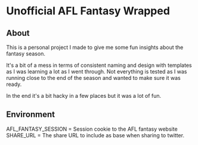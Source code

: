 # Unofficial AFL Fantasy Wrapped

## About

This is a personal project I made to give me some fun insights about the fantasy season.

It's a bit of a mess in terms of consistent naming and design with templates as I was learning a lot as I went through.
Not everything is tested as I was running close to the end of the season and wanted to make sure it was ready.

In the end it's a bit hacky in a few places but it was a lot of fun.

## Environment

AFL_FANTASY_SESSION = Session cookie to the AFL fantasy website SHARE_URL = The share URL to include as base when
sharing to twitter.
